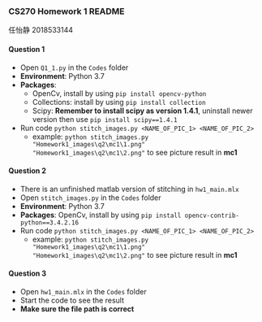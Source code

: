 ### CS270 Homework 1 README

任怡静 2018533144

#### Question 1

- Open `Q1_1.py` in the `Codes` folder
- **Environment**: Python 3.7
- **Packages**: 
  - OpenCv, install by using `pip install opencv-python`
  - Collections: install by using `pip install collection`
  - Scipy: **Remember to install scipy as version 1.4.1**, uninstall newer version then use     `pip install scipy==1.4.1`
- Run code `python stitch_images.py <NAME_OF_PIC_1> <NAME_OF_PIC_2>`
  - example: `python stitch_images.py "Homework1_images\q2\mc1\1.png"  "Homework1_images\q2\mc1\2.png"` to see picture result in **mc1**

#### Question 2

- There is an unfinished matlab version of stitching in `hw1_main.mlx` 
- Open `stitch_images.py` in the `Codes` folder
- **Environment**: Python 3.7
- **Packages**: OpenCv, install by using `pip install opencv-contrib-python==3.4.2.16`
- Run code `python stitch_images.py <NAME_OF_PIC_1> <NAME_OF_PIC_2>`
  - example: `python stitch_images.py "Homework1_images\q2\mc1\1.png"  "Homework1_images\q2\mc1\2.png"` to see picture result in **mc1**

#### Question 3

- Open `hw1_main.mlx` in the `Codes` folder
- Start the code to see the result
- **Make sure the file path is correct**